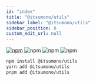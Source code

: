 ```yaml
---
id: "index"
title: "@itsumono/utils"
sidebar_label: "@itsumono/utils"
sidebar_position: 0
custom_edit_url: null
---
```


[![npm](https://img.shields.io/badge/@itsumono/utils-555?style=flat-square&logo=npm)](https://www.npmjs.com/package/@itsumono/utils)
![npm](https://img.shields.io/npm/v/@itsumono/utils?style=flat-square)
![npm](https://img.shields.io/bundlephobia/min/@itsumono/utils?style=flat-square)
![npm](https://img.shields.io/npm/l/@itsumono/utils?style=flat-square)

```bash
npm install @itsumono/utils
yarn add @itsumono/utils
pnpm add @itsumono/utils
```
